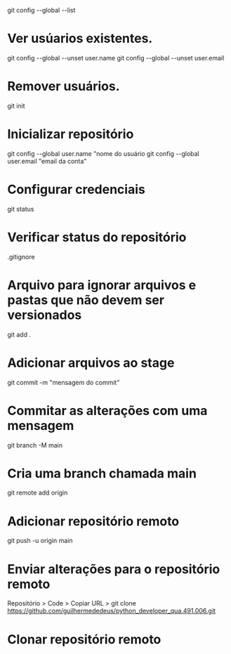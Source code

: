 git config --global --list
# Ver usúarios existentes.

git config --global --unset user.name
git config --global --unset user.email
# Remover usuários.

git init
# Inicializar repositório

git config --global user.name "nome do usuário
git config --global user.email "email da conta"
# Configurar credenciais

git status
# Verificar status do repositório

.gitignore
# Arquivo para ignorar arquivos e pastas que não devem ser versionados

git add .
# Adicionar arquivos ao stage

git commit -m "mensagem do commit"
# Commitar as alterações com uma mensagem

git branch -M main
# Cria uma branch chamada main

git remote add origin <url>
# Adicionar repositório remoto

git push -u origin main
# Enviar alterações para o repositório remoto

Repositório > Code > Copiar URL > git clone https://github.com/guilhermededeus/python_developer_qua.491.006.git
# Clonar repositório remoto